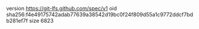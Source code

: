 version https://git-lfs.github.com/spec/v1
oid sha256:f4e49175742adab77639a38542d19bc0f24f809d55a1c9772ddcf7bdb281ef7f
size 6823
